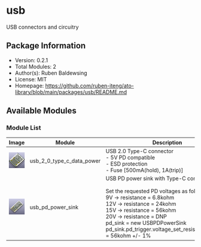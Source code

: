# usb

USB connectors and circuitry

## Package Information

- Version: 0.2.1
- Total Modules: 2
- Author(s): Ruben Baldewsing
- License: MIT
- Homepage: https://github.com/ruben-iteng/ato-library/blob/main/packages/usb/README.md

## Available Modules

### Module List

| Image | Module | Description |
|-------|--------|-------------|
|![usb_2_0_type_c_data_power](https://github.com/ruben-iteng/ato-library/raw/main/packages/usb/assets/usb_2_0_type_c_data_power.png)| usb_2_0_type_c_data_power | USB 2.0 Type-C connector<br>    - 5V PD compatible<br>    - ESD protection<br>    - Fuse [500mA(hold), 1A(trip)] |
|![usb_pd_power_sink](https://github.com/ruben-iteng/ato-library/raw/main/packages/usb/assets/usb_pd_power_sink.png)| usb_pd_power_sink | USB PD power sink with Type-C connector<br><br>    Set the requested PD voltages as follows:<br>    9V  -> resistance = 6.8kohm<br>    12V -> resistance = 24kohm<br>    15V -> resistance = 56kohm<br>    20V -> resistance = DNP<br>    pd_sink = new USBPDPowerSink<br>    pd_sink.pd_trigger.voltage_set_resistor.resistance = 56kohm +/- 1% |
